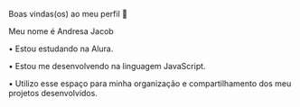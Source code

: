 Boas vindas(os) ao meu perfil 🤍

Meu nome é Andresa Jacob

• Estou estudando na Alura. 

• Estou me desenvolvendo na linguagem JavaScript.

• Utilizo esse espaço para minha organização e compartilhamento dos meu projetos desenvolvidos.
